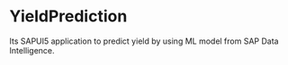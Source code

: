 # YieldPrediction
Its SAPUI5 application to predict yield by using ML model from SAP Data Intelligence.
